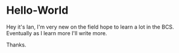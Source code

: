 # Hello-World

Hey it's Ian, I'm very new on the field hope to learn a lot in the BCS.
Eventually as I learn more I'll write more. 

Thanks.
